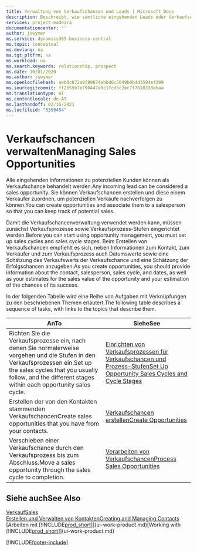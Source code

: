 ```yaml
---
title: Verwaltung von Verkaufschancen und Leads | Microsoft Docs
description: Beschreibt, wie sämtliche eingehenden Leads oder Verkaufschancen in Business Central verwaltet werden und verknüpft die Verkaufschance mit einem Vertriebsmitarbeiter, um die potenziellen Verkäufe nachverfolgen zu können.
services: project-madeira
documentationcenter: ''
author: jswymer
ms.service: dynamics365-business-central
ms.topic: conceptual
ms.devlang: na
ms.tgt_pltfrm: na
ms.workload: na
ms.search.keywords: relationship, prospect
ms.date: 10/01/2020
ms.author: jswymer
ms.openlocfilehash: aeb0c872a9f89874abbd6c5049b0b4d3594e4399
ms.sourcegitcommit: ff2b55b7e790447e0c1fcd5c2ec7f7610338ebaa
ms.translationtype: HT
ms.contentlocale: de-AT
ms.lasthandoff: 02/15/2021
ms.locfileid: "5390454"
---
```

# <a name="managing-sales-opportunities"></a><span data-ttu-id="6d55e-103">Verkaufschancen verwalten</span><span class="sxs-lookup"><span data-stu-id="6d55e-103">Managing Sales Opportunities</span></span>
<span data-ttu-id="6d55e-104">Alle eingehenden Informationen zu potenziellen Kunden können als Verkaufschance behandelt werden.</span><span class="sxs-lookup"><span data-stu-id="6d55e-104">Any incoming lead can be considered a sales opportunity.</span></span> <span data-ttu-id="6d55e-105">Sie können Verkaufschancen erstellen und diese einem Verkäufer zuordnen, um potenziellen Verkäufe nachverfolgen zu können.</span><span class="sxs-lookup"><span data-stu-id="6d55e-105">You can create opportunities and associate them to a salesperson so that you can keep track of potential sales.</span></span>

<span data-ttu-id="6d55e-106">Damit die Verkaufschancenverwaltung verwendet werden kann, müssen zunächst Verkaufsprozesse sowie Verkaufsprozess-Stufen eingerichtet werden.</span><span class="sxs-lookup"><span data-stu-id="6d55e-106">Before you can start using opportunity management, you must set up sales cycles and sales cycle stages.</span></span> <span data-ttu-id="6d55e-107">Beim Erstellen von Verkaufschancen empfiehlt es sich, neben Informationen zum Kontakt, zum Verkäufer und zum Verkaufsprozess auch Datumswerte sowie eine Schätzung des Verkaufswerts der Verkaufschance und eine Schätzung der Erfolgschancen anzugeben.</span><span class="sxs-lookup"><span data-stu-id="6d55e-107">As you create opportunities, you should provide information about the contact, salesperson, sales cycle, and dates, as well as your estimates for the sales value of the opportunity and your estimation of the chances of its success.</span></span>

<span data-ttu-id="6d55e-108">In der folgenden Tabelle wird eine Reihe von Aufgaben mit Verknüpfungen zu den beschriebenen Themen erläutert.</span><span class="sxs-lookup"><span data-stu-id="6d55e-108">The following table describes a sequence of tasks, with links to the topics that describe them.</span></span>

| <span data-ttu-id="6d55e-109">An</span><span class="sxs-lookup"><span data-stu-id="6d55e-109">To</span></span> | <span data-ttu-id="6d55e-110">Siehe</span><span class="sxs-lookup"><span data-stu-id="6d55e-110">See</span></span> |
| --- | --- |
| <span data-ttu-id="6d55e-111">Richten Sie die Verkaufsprozesse ein, nach denen Sie normalerweise vorgehen und die Stufen in den Verkaufsprozessen ein.</span><span class="sxs-lookup"><span data-stu-id="6d55e-111">Set up the sales cycles that you usually follow, and the different stages within each opportunity sales cycle.</span></span> |[<span data-ttu-id="6d55e-112">Einrichten von Verkaufsprozessen für Verkaufschancen und Prozess-Stufen</span><span class="sxs-lookup"><span data-stu-id="6d55e-112">Set Up Opportunity Sales Cycles and Cycle Stages</span></span>](marketing-how-setup-opportunity-sales-cycles-stages.md) |
| <span data-ttu-id="6d55e-113">Erstellen der von den Kontakten stammenden Verkaufschancen</span><span class="sxs-lookup"><span data-stu-id="6d55e-113">Create sales opportunities that you have from your contacts.</span></span> |[<span data-ttu-id="6d55e-114">Verkaufschancen erstellen</span><span class="sxs-lookup"><span data-stu-id="6d55e-114">Create Opportunities</span></span>](marketing-how-create-opportunities.md) |
| <span data-ttu-id="6d55e-115">Verschieben einer Verkaufschance durch den Verkaufsprozess bis zum Abschluss.</span><span class="sxs-lookup"><span data-stu-id="6d55e-115">Move a sales opportunity through the sales cycle to completion.</span></span> |[<span data-ttu-id="6d55e-116">Verarbeiten von Verkaufschancen</span><span class="sxs-lookup"><span data-stu-id="6d55e-116">Process Sales Opportunities</span></span>](marketing-processing-sales-opportunities.md) |

## <a name="see-also"></a><span data-ttu-id="6d55e-117">Siehe auch</span><span class="sxs-lookup"><span data-stu-id="6d55e-117">See Also</span></span>
[<span data-ttu-id="6d55e-118">Verkauf</span><span class="sxs-lookup"><span data-stu-id="6d55e-118">Sales</span></span>](sales-manage-sales.md)  
[<span data-ttu-id="6d55e-119">Erstellen und Verwalten von Kontakten</span><span class="sxs-lookup"><span data-stu-id="6d55e-119">Creating and Managing Contacts</span></span>](marketing-contacts.md)  
<span data-ttu-id="6d55e-120">[Arbeiten mit [!INCLUDE[prod_short](includes/prod_short.md)]](ui-work-product.md)</span><span class="sxs-lookup"><span data-stu-id="6d55e-120">[Working with [!INCLUDE[prod_short](includes/prod_short.md)]](ui-work-product.md)</span></span>


[!INCLUDE[footer-include](includes/footer-banner.md)]